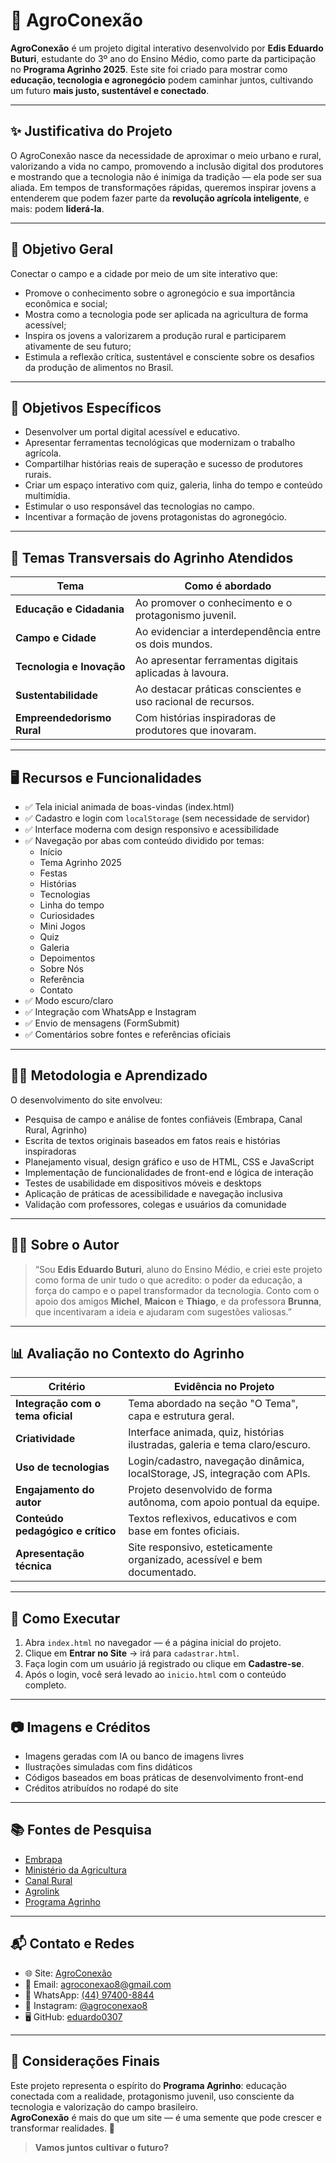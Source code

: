 # 🌿 AgroConexão

**AgroConexão** é um projeto digital interativo desenvolvido por **Edis Eduardo Buturi**, estudante do 3º ano do Ensino Médio, como parte da participação no **Programa Agrinho 2025**. Este site foi criado para mostrar como **educação, tecnologia e agronegócio** podem caminhar juntos, cultivando um futuro **mais justo, sustentável e conectado**.

---

## ✨ Justificativa do Projeto

O AgroConexão nasce da necessidade de aproximar o meio urbano e rural, valorizando a vida no campo, promovendo a inclusão digital dos produtores e mostrando que a tecnologia não é inimiga da tradição — ela pode ser sua aliada. Em tempos de transformações rápidas, queremos inspirar jovens a entenderem que podem fazer parte da **revolução agrícola inteligente**, e mais: podem **liderá-la**.

---

## 🎯 Objetivo Geral

Conectar o campo e a cidade por meio de um site interativo que:
- Promove o conhecimento sobre o agronegócio e sua importância econômica e social;
- Mostra como a tecnologia pode ser aplicada na agricultura de forma acessível;
- Inspira os jovens a valorizarem a produção rural e participarem ativamente de seu futuro;
- Estimula a reflexão crítica, sustentável e consciente sobre os desafios da produção de alimentos no Brasil.

---

## 🎯 Objetivos Específicos

- Desenvolver um portal digital acessível e educativo.
- Apresentar ferramentas tecnológicas que modernizam o trabalho agrícola.
- Compartilhar histórias reais de superação e sucesso de produtores rurais.
- Criar um espaço interativo com quiz, galeria, linha do tempo e conteúdo multimídia.
- Estimular o uso responsável das tecnologias no campo.
- Incentivar a formação de jovens protagonistas do agronegócio.

---

## 🧠 Temas Transversais do Agrinho Atendidos

| Tema | Como é abordado |
|------|------------------|
| **Educação e Cidadania** | Ao promover o conhecimento e o protagonismo juvenil. |
| **Campo e Cidade** | Ao evidenciar a interdependência entre os dois mundos. |
| **Tecnologia e Inovação** | Ao apresentar ferramentas digitais aplicadas à lavoura. |
| **Sustentabilidade** | Ao destacar práticas conscientes e uso racional de recursos. |
| **Empreendedorismo Rural** | Com histórias inspiradoras de produtores que inovaram. |

---

## 🖥️ Recursos e Funcionalidades

- ✅ Tela inicial animada de boas-vindas (index.html)
- ✅ Cadastro e login com `localStorage` (sem necessidade de servidor)
- ✅ Interface moderna com design responsivo e acessibilidade
- ✅ Navegação por abas com conteúdo dividido por temas:
  - Início
  - Tema Agrinho 2025
  - Festas
  - Histórias 
  - Tecnologias 
  - Linha do tempo 
  - Curiosidades
  - Mini Jogos
  - Quiz
  - Galeria 
  - Depoimentos
  - Sobre Nós
  - Referência
  - Contato
- ✅ Modo escuro/claro
- ✅ Integração com WhatsApp e Instagram
- ✅ Envio de mensagens (FormSubmit)
- ✅ Comentários sobre fontes e referências oficiais

---

## 👨‍🏫 Metodologia e Aprendizado

O desenvolvimento do site envolveu:

- Pesquisa de campo e análise de fontes confiáveis (Embrapa, Canal Rural, Agrinho)
- Escrita de textos originais baseados em fatos reais e histórias inspiradoras
- Planejamento visual, design gráfico e uso de HTML, CSS e JavaScript
- Implementação de funcionalidades de front-end e lógica de interação
- Testes de usabilidade em dispositivos móveis e desktops
- Aplicação de práticas de acessibilidade e navegação inclusiva
- Validação com professores, colegas e usuários da comunidade

---

## 🙋‍♂️ Sobre o Autor

> “Sou **Edis Eduardo Buturi**, aluno do Ensino Médio, e criei este projeto como forma de unir tudo o que acredito: o poder da educação, a força do campo e o papel transformador da tecnologia. Conto com o apoio dos amigos **Michel**, **Maicon** e **Thiago**, e da professora **Brunna**, que incentivaram a ideia e ajudaram com sugestões valiosas.”

---

## 📊 Avaliação no Contexto do Agrinho

| Critério | Evidência no Projeto |
|---------|------------------------|
| **Integração com o tema oficial** | Tema abordado na seção "O Tema", capa e estrutura geral. |
| **Criatividade** | Interface animada, quiz, histórias ilustradas, galeria e tema claro/escuro. |
| **Uso de tecnologias** | Login/cadastro, navegação dinâmica, localStorage, JS, integração com APIs. |
| **Engajamento do autor** | Projeto desenvolvido de forma autônoma, com apoio pontual da equipe. |
| **Conteúdo pedagógico e crítico** | Textos reflexivos, educativos e com base em fontes oficiais. |
| **Apresentação técnica** | Site responsivo, esteticamente organizado, acessível e bem documentado. |

---

## 📌 Como Executar

1. Abra `index.html` no navegador — é a página inicial do projeto.
2. Clique em **Entrar no Site** → irá para `cadastrar.html`.
3. Faça login com um usuário já registrado ou clique em **Cadastre-se**.
4. Após o login, você será levado ao `inicio.html` com o conteúdo completo.


---

## 📷 Imagens e Créditos

- Imagens geradas com IA ou banco de imagens livres
- Ilustrações simuladas com fins didáticos
- Códigos baseados em boas práticas de desenvolvimento front-end
- Créditos atribuídos no rodapé do site

---

## 📚 Fontes de Pesquisa

- [Embrapa](https://www.embrapa.br)
- [Ministério da Agricultura](https://www.gov.br/agricultura)
- [Canal Rural](https://www.canalrural.com.br)
- [Agrolink](https://www.agrolink.com.br)
- [Programa Agrinho](https://www.sistemafaep.org.br/agrinho)

---

## 📬 Contato e Redes

- 🌐 Site: [AgroConexão](https://eduardo0307.github.io/Agrinho2025/)
- 📧 Email: [agroconexao8@gmail.com](mailto:agroconexao8@gmail.com)
- 💬 WhatsApp: [(44) 97400-8844](https://wa.me/5544974008844)
- 📸 Instagram: [@agroconexao8](https://instagram.com/agroconexao8)
- 🖥️ GitHub: [eduardo0307](https://github.com/eduardo0307)

---

## 🏁 Considerações Finais

Este projeto representa o espírito do **Programa Agrinho**: educação conectada com a realidade, protagonismo juvenil, uso consciente da tecnologia e valorização do campo brasileiro.  
**AgroConexão** é mais do que um site — é uma semente que pode crescer e transformar realidades. 🌾

> **Vamos juntos cultivar o futuro?**
